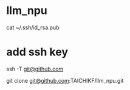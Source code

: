 # llm_npu

cat ~/.ssh/id_rsa.pub
# add ssh key
ssh -T git@github.com

git clone git@github.com:TAICHIKF/llm_npu.git